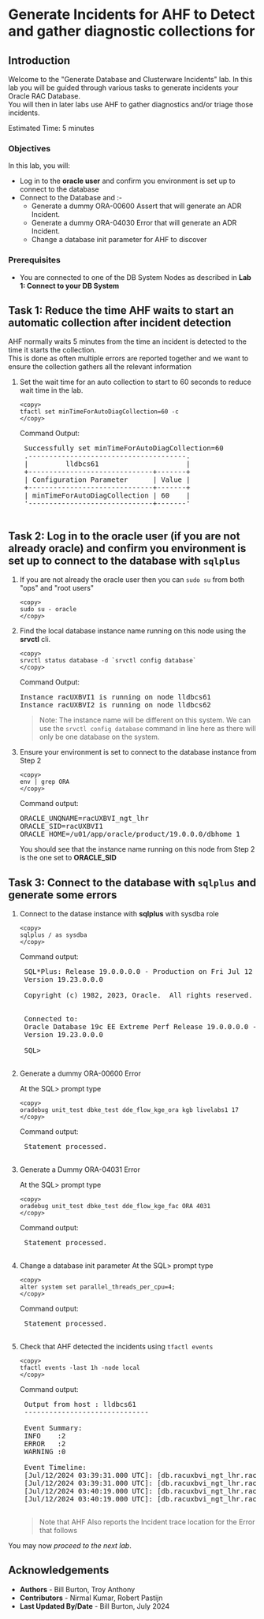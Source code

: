 # Generate Incidents for AHF to Detect and gather diagnostic collections for

## Introduction

Welcome to the "Generate Database and Clusterware Incidents" lab.  In this lab you will be guided through various tasks to generate incidents your Oracle RAC Database.  
You will then in later labs use AHF to gather diagnostics and/or triage those incidents.


Estimated Time: 5 minutes

### Objectives

In this lab, you will:
* Log in to the **oracle user** and confirm you environment is set up to connect to the database
* Connect to the Database and :-
	* Generate a dummy ORA-00600 Assert that will generate an ADR Incident.
	* Generate a dummy ORA-04030 Error that will generate an ADR Incident.
	* Change a database init parameter for AHF to discover


### Prerequisites
- You are connected to one of the DB System Nodes as described in **Lab 1: Connect to your DB System**

## Task 1: Reduce the time AHF waits to start an automatic collection after incident detection
AHF normally waits 5 minutes from the time an incident is detected to the time it starts the collection.  
This is done as often multiple errors are reported together and we want to ensure the collection gathers all the relevant information

1. Set the wait time for an auto collection to start to 60 seconds to reduce wait time in the lab.

	```
	<copy>
	tfactl set minTimeForAutoDiagCollection=60 -c
	</copy>
	```
	Command Output:
	<pre>
	Successfully set minTimeForAutoDiagCollection=60
	.--------------------------------------.
	|         lldbcs61                     |
	+------------------------------+-------+
	| Configuration Parameter      | Value |
	+------------------------------+-------+
	| minTimeForAutoDiagCollection | 60    |
	'------------------------------+-------'
	</pre>

## Task 2: Log in to the oracle user (if you are not already oracle) and confirm you environment is set up to connect to the database with `sqlplus`

1.	If you are not already the oracle user then you can `sudo su` from both "ops" and "root users"

	```
	<copy>
	sudo su - oracle
	</copy>
	```
	
2.	Find the local database instance name running on this node using the **srvctl** cli. 

	```
	<copy>
	srvctl status database -d `srvctl config database`
	</copy>
	```
	Command Output:
	<pre>
	Instance racUXBVI1 is running on node lldbcs61
	Instance racUXBVI2 is running on node lldbcs62
	</pre>
	> Note: The instance name will be different on this system.
	>       We can use the `srvctl config database` command in line here as there will only be one database on the system.
	</pre>

3.	Ensure your environment is set to connect to the database instance from Step 2

	```
	<copy>
	env | grep ORA
	</copy>
	```
	Command output:  
	<pre>
	ORACLE_UNQNAME=racUXBVI_ngt_lhr
	ORACLE_SID=racUXBVI1
	ORACLE_HOME=/u01/app/oracle/product/19.0.0.0/dbhome_1	
	</pre>

	You should see that the instance name running on this node from Step 2 is the one set to **ORACLE_SID**

## Task 3: Connect to the database with `sqlplus` and generate some errors

1. Connect to the datase instance with **sqlplus** with sysdba role
	```
	<copy>
	sqlplus / as sysdba
	</copy>
	```
	
	Command output:  
	<pre>
	SQL*Plus: Release 19.0.0.0.0 - Production on Fri Jul 12 03:37:16 2024
	Version 19.23.0.0.0

	Copyright (c) 1982, 2023, Oracle.  All rights reserved.


	Connected to:
	Oracle Database 19c EE Extreme Perf Release 19.0.0.0.0 - Production
	Version 19.23.0.0.0

	SQL>
	</pre>

2. Generate a dummy ORA-00600 Error

	At the SQL> prompt type
	```
	<copy>
	oradebug unit_test dbke_test dde_flow_kge_ora kgb livelabs1 17
	</copy>
	```
	Command output:  
	<pre>
	Statement processed.
	</pre>

3. Generate a Dummy ORA-04031 Error

	At the SQL> prompt type
	```
	<copy>
	oradebug unit_test dbke_test dde_flow_kge_fac ORA 4031
	</copy>
	```
	Command output:  
	<pre>
	Statement processed.
	</pre>

4. Change a database init parameter
	At the SQL> prompt type
	```
	<copy>
	alter system set parallel_threads_per_cpu=4;
	</copy>
	```

	Command output:  
	<pre>
	Statement processed.
	</pre>

5. Check that AHF detected the incidents using `tfactl events`  
	
	```
	<copy>
	tfactl events -last 1h -node local
	</copy>
	```
	Command output:  
	<pre>
	Output from host : lldbcs61
	------------------------------

	Event Summary:
	INFO    :2
	ERROR   :2
	WARNING :0

	Event Timeline:
	[Jul/12/2024 03:39:31.000 UTC]: [db.racuxbvi_ngt_lhr.racUXBVI1]: Incident details in: /u01/app/oracle/diag/rdbms/racuxbvi_ngt_lhr/racUXBVI1/incident/incdir_19777/racUXBVI1_ora_6798_i19777.trc
	[Jul/12/2024 03:39:31.000 UTC]: [db.racuxbvi_ngt_lhr.racUXBVI1]: ORA-00600: internal error code, arguments: [kgb], [livelabs1], [17], [], [], [], [], [], [], [], [], []
	[Jul/12/2024 03:40:19.000 UTC]: [db.racuxbvi_ngt_lhr.racUXBVI1]: Incident details in: /u01/app/oracle/diag/rdbms/racuxbvi_ngt_lhr/racUXBVI1/incident/incdir_19778/racUXBVI1_ora_6798_i19778.trc
	[Jul/12/2024 03:40:19.000 UTC]: [db.racuxbvi_ngt_lhr.racUXBVI1]: ORA-04031: unable to allocate  bytes of shared memory (,,,)
	</pre>

	>Note that AHF Also reports the Incident trace location for the Error that follows
	
You may now *proceed to the next lab*.

## Acknowledgements
* **Authors** - Bill Burton, Troy Anthony
* **Contributors** - Nirmal Kumar, Robert Pastijn
* **Last Updated By/Date** - Bill Burton, July 2024

